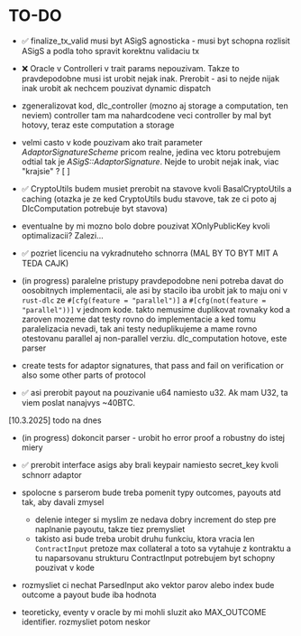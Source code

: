 # TO-DO

- ✅ finalize_tx_valid musi byt ASigS agnosticka - musi byt schopna rozlisit ASigS a podla toho spravit korektnu validaciu tx
- ❌ Oracle v Controlleri v trait params nepouzivam. Takze to pravdepodobne musi ist urobit nejak inak. Prerobit - asi to nejde nijak inak urobit ak nechcem pouzivat dynamic dispatch

- zgeneralizovat kod, dlc_controller (mozno aj storage a computation, ten neviem) controller tam ma nahardcodene veci
 controller by mal byt hotovy, teraz este computation a storage

- velmi casto v kode pouzivam ako trait parameter *AdaptorSignatureScheme* pricom realne, jedina vec ktoru potrebujem odtial tak je *ASigS::AdaptorSignature*. Nejde to urobit nejak inak, viac "krajsie" ? [ ]
- ✅ CryptoUtils budem musiet prerobit na stavove kvoli BasalCryptoUtils a caching (otazka je ze ked CryptoUtils budu stavove, tak ze ci poto aj DlcComputation potrebuje byt stavova)
- eventualne by mi mozno bolo dobre pouzivat XOnlyPublicKey kvoli optimalizacii? Zalezi...
- ✅ pozriet licenciu na vykradnuteho schnorra (MAL BY TO BYT MIT A TEDA CAJK)

- (in progress) paralelne pristupy pravdepodobne neni potreba davat do oosobitnych implementacii, ale asi by stacilo iba urobit jak to maju oni v `rust-dlc` ze `#[cfg(feature = "parallel")]` a `#[cfg(not(feature = "parallel"))]` v jednom kode. takto nemusime duplikovat rovnaky kod a zaroven mozeme dat testy rovno do implementacie a ked tomu paralelizacia nevadi, tak ani testy neduplikujeme a mame rovno otestovanu parallel aj non-parallel verziu. dlc_computation hotove, este parser
- create tests for adaptor signatures, that pass and fail on verification or also some other parts of protocol
- ✅ asi prerobit payout na pouzivanie u64 namiesto u32. Ak mam U32, ta viem poslat nanajvys ~40BTC.

[10.3.2025]
todo na dnes
- (in progress) dokoncit parser - urobit ho error proof a robustny do istej miery
- ✅ prerobit interface asigs aby brali keypair namiesto secret_key kvoli schnorr adaptor
- spolocne s parserom bude treba pomenit typy outcomes, payouts atd tak, aby davali zmysel
    + delenie integer si myslim ze nedava dobry increment do step pre naplnanie payoutu, takze tiez premysliet
    + takisto asi bude treba urobit druhu funkciu, ktora vracia len `ContractInput` pretoze max collateral a toto sa vytahuje z kontraktu a tu naparsovanu strukturu ContractInput potrebujem byt schopny pouzivat v kode
- rozmysliet ci nechat ParsedInput ako vektor parov alebo index bude outcome a payout bude iba hodnota

- teoreticky, eventy v oracle by mi mohli sluzit ako MAX_OUTCOME identifier. rozmysliet potom neskor